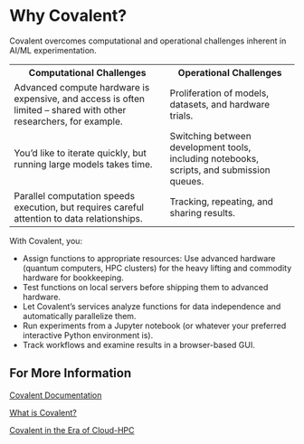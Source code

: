 # Why Covalent?

Covalent overcomes computational and operational challenges inherent in AI/ML experimentation.


<table className="tables">
  <tr>
    <th>Computational Challenges</th>
    <th>Operational Challenges</th>
  </tr>
    <tr>
    <td>Advanced compute hardware is expensive, and access is often limited – shared with other researchers, for example.</td>
    <td>Proliferation of models, datasets, and hardware trials.</td>
  </tr>
  <tr>
    <td>You’d like to iterate quickly, but running large models takes time.</td>
    <td>Switching between development tools, including notebooks, scripts, and submission queues.</td>
  </tr>
  <tr>
    <td>Parallel computation speeds execution, but requires careful attention to data relationships.</td>
    <td>Tracking, repeating, and sharing results.</td>
  </tr>
</table>

With Covalent, you:

- Assign functions to appropriate resources: Use advanced hardware (quantum computers, HPC clusters) for the heavy lifting and commodity hardware for bookkeeping.
- Test functions on local servers before shipping them to advanced hardware.
- Let Covalent’s services analyze functions for data independence and automatically parallelize them.
- Run experiments from a Jupyter notebook (or whatever your preferred interactive Python environment is).
- Track workflows and examine results in a browser-based GUI.

## For More Information

[Covalent Documentation](/docs/)

[What is Covalent?](https://www.covalent.xyz/what-is-covalent/)

[Covalent in the Era of Cloud-HPC](https://www.covalent.xyz/navigating-the-modern-hpc-landscape/)
